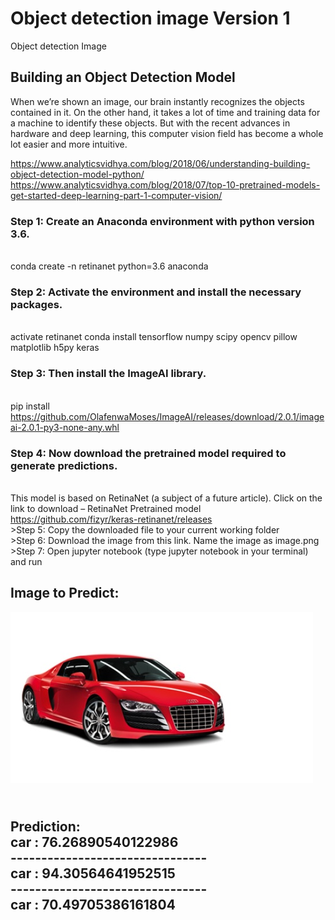 # Object detection image Version 1
Object detection Image

## Building an Object Detection Model  

When we’re shown an image, our brain instantly recognizes the objects contained in it. On the other hand, it
takes a lot of time and training data for a machine to identify these objects. But with the recent advances in
hardware and deep learning, this computer vision field has become a whole lot easier and more intuitive.

https://www.analyticsvidhya.com/blog/2018/06/understanding-building-object-detection-model-python/ https://www.analyticsvidhya.com/blog/2018/07/top-10-pretrained-models-get-started-deep-learning-part-1-computer-vision/

### Step 1: Create an Anaconda environment with python version 3.6.
<br/>conda create -n retinanet python=3.6 anaconda

### Step 2: Activate the environment and install the necessary packages.
<br/>activate retinanet conda install tensorflow numpy scipy opencv pillow matplotlib h5py keras

### Step 3: Then install the ImageAI library.
<br/>pip install https://github.com/OlafenwaMoses/ImageAI/releases/download/2.0.1/imageai-2.0.1-py3-none-any.whl

### Step 4: Now download the pretrained model required to generate predictions.
<br/>This model is based on RetinaNet (a subject of a future article). Click on the link to download – RetinaNet Pretrained model <br/>https://github.com/fizyr/keras-retinanet/releases
<br/>>Step 5: Copy the downloaded file to your current working folder
<br/>>Step 6: Download the image from this link. Name the image as image.png
<br/>>Step 7: Open jupyter notebook (type jupyter notebook in your terminal) and run

## Image to Predict:

![](Images/car.jpg?raw=true)

<br/>Prediction:
<br/>car : 76.26890540122986
<br/>--------------------------------
<br/>car : 94.30564641952515
<br/>--------------------------------
<br/>car : 70.49705386161804
--------------------------------
